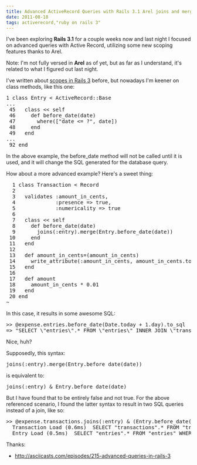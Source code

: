 ```yaml
---
title: Advanced ActiveRecord Queries with Rails 3.1 Arel joins and merge
date: 2011-08-18
tags: activerecord,"ruby on rails 3"
---
```

I've been exploring **Rails 3.1** for a couple weeks now and last night I focused on advanced queries with Active Record, utilizing some new scoping features thanks to Arel.

Note: I'm not fully versed in **Arel** as of yet, but as far as I understand, it's related to what I figured out last night.

I've written about [scopes in Rails 3](http://www.docunext.com/2011/03/rails-3-activerecord-scope-and-chainability-helpers.html) before, but nowadays I'm keener on class methods, like this one:

<pre class="sh_ruby">
1 class Entry < ActiveRecord::Base
...
 45   class << self
 46     def before_date(date)
 47       where(["date <= ?", date])
 48     end
 49   end
...
 92 end
</pre>

In the above example, the before\_date method will not be called until it is used, and it will change the SQL generated for the database query.

How about a more advanced example? Here's a sweet thing:

<pre class="sh_ruby">
  1 class Transaction < Record
  2
  3   validates :amount_in_cents,
  4             :presence => true,
  5             :numericality => true
  6
  7   class << self
  8     def before_date(date)
  9       joins(:entry).merge(Entry.before_date(date))
 10     end
 11   end
 12
 13   def amount_in_cents=(amount_in_cents)
 14     write_attribute(:amount_in_cents, amount_in_cents.to_f * 100)
 15   end
 16
 17   def amount
 18     amount_in_cents * 0.01
 19   end
 20 end
~
</pre>

In this case, it results in some awesome SQL:

<pre class="sh_terminal">
>> @expense.entries.before_date(Date.today + 1.day).to_sql
=> "SELECT \"entries\".* FROM \"entries\" INNER JOIN \"transactions\" ON \"entries\".\"id\" = \"transactions\".\"entry_id\" WHERE \"transactions\".\"account_id\" = 1 AND (date <= '2011-08-19')"
</pre>

Nice, huh?

Supposedly, this syntax:

<pre class="sh_ruby">
joins(:entry).merge(Entry.before_date(date))
</pre>

is equivalent to:

<pre class="sh_ruby">
joins(:entry) & Entry.before_date(date)
</pre>

But I have found that to be entirely false and not true. For the above referenced scenario, I found the latter syntax to result in two SQL queries instead of a join, like so:

<pre class="sh_ruby">
>> @expense.transactions.joins(:entry) & (Entry.before_date(Date.tomorrow))
  Transaction Load (0.6ms)  SELECT "transactions".* FROM "transactions" INNER JOIN "entries" ON "entries"."id" = "transactions"."entry_id" WHERE "transactions"."type" IN ('Transaction') AND "transactions"."account_id" = 16
  Entry Load (0.5ms)  SELECT "entries".* FROM "entries" WHERE (date <= '2011-08-21')
</pre>

Thanks:

* <http://asciicasts.com/episodes/215-advanced-queries-in-rails-3>

